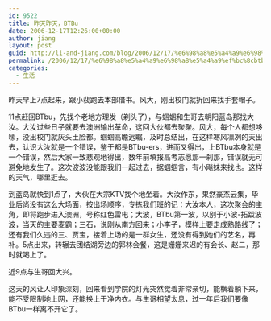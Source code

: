 ```yaml
---
id: 9522
title: 昨天昨天，BTBu
date: 2006-12-17T12:26:00+00:00
author: jiang
layout: post
guid: http://li-and-jiang.com/blog/2006/12/17/%e6%98%a8%e5%a4%a9%e6%98%a8%e5%a4%a9%ef%bc%8cbtbu/
permalink: /2006/12/17/%e6%98%a8%e5%a4%a9%e6%98%a8%e5%a4%a9%ef%bc%8cbtbu/
categories:
  - 生活
---
```

昨天早上7点起来，跟小裴跑去本部借书。风大，刚出校门就折回来找手套帽子。 

11点赶回BTbu，先找个老地方理发（剃头了），与蝈蝈和生哥去朝阳蓝岛那找大汝。大汝过些日子就要去澳洲输出革命，这回大伙都去聚聚。风大，每个人都想哆嗦，没出校门就灰头土脸都。蝈蝈高瞻远瞩，及时总结出，在这样寒风凛冽的天出去，认识大汝就是一个错误，鉴于都是BTbu-ers，进而又得出，上BTbu本身就是一个错误，然后大家一致悲观地得出，数年前填报高考志愿那一刹那，错误就无可避免地发生了。这次波波没能跟我们一起过去，据蝈蝈言，有小飚妹来找也。这样的天气，哪里逛去。 

到蓝岛就快到1点了，大伙在大宗KTV找个地坐着。大汝作东，果然豪杰云集，毕业后尚没有这么大场面，按出场顺序，专拣我们班的记：大汝本人，这次聚会的主角，即将跑步进入澳洲，号称红色雷电；大波，BTbu第一波，以别于小波-拓跋波波，当天的主要麦霸；三石，说刚从南方回来；小李子，模样上要走成熟路线了；还有我们久违的三、贾宝，接着上场的是一群女生，还没有得到她们的艺名，再补。5点出来，转辗去团结湖旁边的郭林会餐，这是姗姗来迟的有会长、赵二，那时就喝上了。 

近9点与生哥回大兴。 

这天的风让人印象深刻，回来看到学院的灯光突然觉着非常亲切，能横着躺下来，能不受限制地上网，还能换上干净内衣。与生哥相望太息，过一年后我们要像BTbu一样离不开它了。